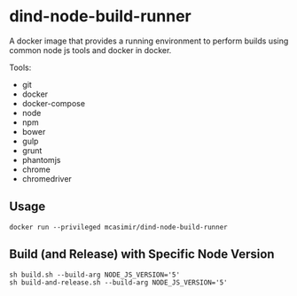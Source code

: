 # dind-node-build-runner

A docker image that provides a running environment to perform builds using common node
js tools and docker in docker.

Tools:

- git
- docker
- docker-compose
- node
- npm
- bower
- gulp
- grunt
- phantomjs
- chrome
- chromedriver

## Usage

```
docker run --privileged mcasimir/dind-node-build-runner
```

## Build (and Release) with Specific Node Version

```
sh build.sh --build-arg NODE_JS_VERSION='5'
sh build-and-release.sh --build-arg NODE_JS_VERSION='5'
```